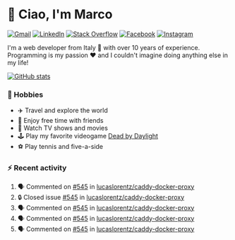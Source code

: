 # 👋 Ciao, I'm Marco

[![Gmail](https://img.shields.io/badge/Gmail-%23BB001B?style=flat-square&logo=gmail&logoColor=white)](mailto:gremo1982@gmail.com)
[![LinkedIn](https://img.shields.io/badge/LinkedIn-%230e76a8?style=flat-square&logo=linkedin)](https://www.linkedin.com/in/marco-polichetti)
[![Stack Overflow](https://img.shields.io/stackexchange/stackoverflow/r/220180?style=flat&logo=stackoverflow&label=Stack%20Overflow&color=%23F47F24)](https://stackoverflow.com/users/220180)
[![Facebook](https://img.shields.io/badge/-Facebook-%234267B2?style=flat-square&logo=facebook&logoColor=white)](https://www.facebook.com/marco.poliketti)
[![Instagram](https://img.shields.io/badge/-Instagram-%23C13584?style=flat-square&logo=instagram&logoColor=white)](https://www.instagram.com/marco.gremo)

I'm a web developer from Italy 🍕 with over 10 years of experience. Programming is my passion ❤️ and I couldn't imagine doing anything else in my life!

[![GitHub stats](https://github-readme-stats.vercel.app/api?username=gremo&show_icons=true&rank_icon=github&theme=transparent)](https://github.com/anuraghazra/github-readme-stats)

### 📅 Hobbies

- ✈️ Travel and explore the world
- 🍻 Enjoy free time with friends
- 🎥 Watch TV shows and movies
- 🕹️ Play my favorite videogame [Dead by Daylight](https://deadbydaylight.com)
- ⚽ Play tennis and five-a-side

### ⚡ Recent activity

<!--START_SECTION:activity-->
1. 🗣 Commented on [#545](https://github.com/lucaslorentz/caddy-docker-proxy/issues/545#issuecomment-1821019353) in [lucaslorentz/caddy-docker-proxy](https://github.com/lucaslorentz/caddy-docker-proxy)
2. 🔒 Closed issue [#545](https://github.com/lucaslorentz/caddy-docker-proxy/issues/545) in [lucaslorentz/caddy-docker-proxy](https://github.com/lucaslorentz/caddy-docker-proxy)
3. 🗣 Commented on [#545](https://github.com/lucaslorentz/caddy-docker-proxy/issues/545#issuecomment-1819319511) in [lucaslorentz/caddy-docker-proxy](https://github.com/lucaslorentz/caddy-docker-proxy)
4. 🗣 Commented on [#545](https://github.com/lucaslorentz/caddy-docker-proxy/issues/545#issuecomment-1819298027) in [lucaslorentz/caddy-docker-proxy](https://github.com/lucaslorentz/caddy-docker-proxy)
5. 🗣 Commented on [#545](https://github.com/lucaslorentz/caddy-docker-proxy/issues/545#issuecomment-1819057115) in [lucaslorentz/caddy-docker-proxy](https://github.com/lucaslorentz/caddy-docker-proxy)
<!--END_SECTION:activity-->
